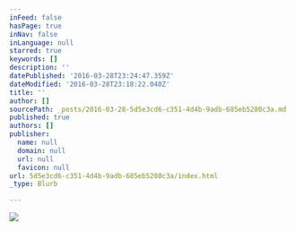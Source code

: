 ```yaml
---
inFeed: false
hasPage: true
inNav: false
inLanguage: null
starred: true
keywords: []
description: ''
datePublished: '2016-03-28T23:24:47.359Z'
dateModified: '2016-03-28T23:18:22.040Z'
title: ''
author: []
sourcePath: _posts/2016-03-28-5d5e3cd6-c351-4d4b-9adb-685eb5280c3a.md
published: true
authors: []
publisher:
  name: null
  domain: null
  url: null
  favicon: null
url: 5d5e3cd6-c351-4d4b-9adb-685eb5280c3a/index.html
_type: Blurb

---
```

![](https://the-grid-user-content.s3-us-west-2.amazonaws.com/6efe62d0-3188-495a-9472-6b5b60e04e30.jpg)